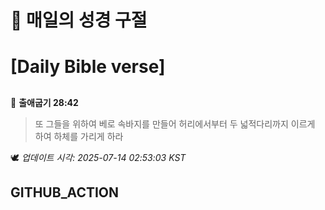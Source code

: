 # 🙏 매일의 성경 구절
# [Daily Bible verse]
##
<!-- START_BIBLE_VERSE -->
📖 **출애굽기 28:42**
> 또 그들을 위하여 베로 속바지를 만들어 허리에서부터 두 넓적다리까지 이르게 하여 하체를 가리게 하라

🕊️ _업데이트 시각: 2025-07-14 02:53:03 KST_
  <!-- END_BIBLE_VERSE -->
## GITHUB_ACTION
